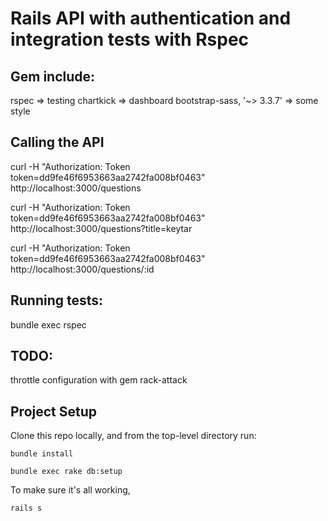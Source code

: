 # Rails API with authentication and integration tests with Rspec

## Gem include:

rspec => testing
chartkick => dashboard
bootstrap-sass, '~> 3.3.7' => some style

## Calling the API

curl -H "Authorization: Token token=dd9fe46f6953663aa2742fa008bf0463" http://localhost:3000/questions

curl -H "Authorization: Token token=dd9fe46f6953663aa2742fa008bf0463" http://localhost:3000/questions?title=keytar

curl -H "Authorization: Token token=dd9fe46f6953663aa2742fa008bf0463" http://localhost:3000/questions/:id

## Running tests:
bundle exec rspec


## TODO:
throttle configuration with gem rack-attack 

## Project Setup

Clone this repo locally, and from the top-level directory run:

`bundle install`

`bundle exec rake db:setup`

To make sure it's all working,

`rails s`
